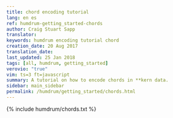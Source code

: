 ```yaml
---
title: chord encoding tutorial
lang: en es
ref: humdrum-getting_started-chords
author: Craig Stuart Sapp
translator: 
keywords: humdrum encoding tutorial chord
creation_date: 20 Aug 2017
translation_date: 
last_updated: 25 Jan 2018
tags: [all, humdrum, getting_started]
verovio: "true"
vim: ts=3 ft=javascript
summary: A tutorial on how to encode chords in **kern data.
sidebar: main_sidebar
permalink: /humdrum/getting_started/chords.html
---
```


{% include humdrum/chords.txt %}


